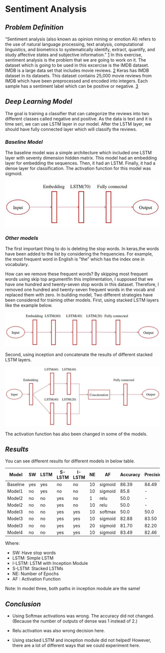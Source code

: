 # **Sentiment Analysis**

## ***Problem Definition***

“Sentiment analysis (also known as opinion mining or emotion AI) refers to the use of natural language processing, text analysis, computational linguistics, and biometrics to systematically identify, extract, quantify, and study affective states and subjective information.” [1](https://en.wikipedia.org/wiki/Sentiment_analysis)
In this exercise, sentiment analysis is the problem that we are going to work on it. The dataset which is going to be used in this excercise is the IMDB dataset. IMDB is a large data set that includes movie reviews. [2](https://ai.stanford.edu/~amaas/data/sentiment/) Keras has IMDB dataset in its datasets. This dataset contains 25,000 movie reviews from IMDB which have been preprocessed and encoded into integers. Each sample has a sentiment label which can be positive or negative. [3](https://keras.io/api/datasets/imdb/)


## ***Deep Learning Model***
The goal is training a classifier that can categorize the reviews into two different
classes called negative and positive. As the data is text and it is time seri, we
can use LSTM layer in our model. After the LSTM layer, we should have fully
connected layer which will classify the reviews.

### ***Baseline Model***
The baseline model was a simple architecture which included one LSTM layer with seventy dimension hidden matrix. This model had an embedding layer for embedding the sequences. Then, it had an LSTM. Finally, it had a dense layer for classification. The activation function for this model was sigmoid.

![slide1](Slide1.jpg)


### ***Other models***
The first important thing to do is deleting the stop words. In keras,the words have been added to the list by considering the frequencies. For example, the most frequent word in English is ”the” which has the index one in vocabulary.

How can we remove these frequent words? By skipping most frequent words using skip top argument!In this implimentation, I supposed that we have one hundred and twenty-seven stop words in this dataset. Therefore, I removed one hundred and twenty-seven frequent words in the vocab and replaced them with
zero. In building model, Two different strategies have been considered for training
other models. First, using stacked LSTM layers like the example below.

![slide2](Slide2.jpg)

Second, using inception and concatenate the results of different stacked
LSTM layers.

![slide3](Slide3.jpg)

The activation function has also been changed in some of the models.

## ***Results***
You can see different results for different models in below table.

|Model | SW | LSTM | S-LSTM | I-LSTM | NE | AF | Accuracy | Precision | Recall |
| --- | --- | --- | --- | --- | --- | --- | --- | --- | --- |
|Baseline | yes |  yes | no | no | 10 | sigmoid |  86.39 | 84.49 | 89.14 |
|Model1 | no| yes | no | no | 10 | sigmoid | 85.8 | - |- |
|Model2| no | no | yes | no | 1 | relu |  50.0 | - | - |
|Model2 | no | no | yes | no |  10 | relu |  50.0 | - | - |
|Model3 | no | no | yes | yes |  10 |softmax| 50.0 | 50.0 | 100.0 |
|Model3 | no | no | yes | yes |  10 | sigmoid| 82.88 | 83.50 | 81.94 |
|Model3 | no |no | yes | yes | 20 | sigmoid | 81.70 | 82.20 | 80.92|
|Model4 | no| no| yes | yes | 10 | sigmoid | 83.49 |82.46 | 85.08|

Where:
- SW: Have stop words
- LSTM: Simple LSTM
- I-LSTM: LSTM with Inception Module
- S-LSTM: Stacked LSTMs
- NE: Number of Epochs
- AF : Activation Function

Note: In model three, both paths in inception module are the same!


## ***Conclusion***
- Using Softmax activations was wrong. The accuracy did not changed. (Because the number of outputs of dense was 1 instead of 2.)

- Relu activation was also wrong decision here. 

- Using stacked LSTM and inception module did not helped! However, there are a lot of different ways that we could experiment here.
